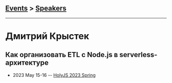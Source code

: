 ## [Events](../README.md) > [Speakers](../speakers.md)
---

# Дмитрий Крыстек

## Как организовать ETL с Node.js в serverless-архитектуре
- 2023 May 15-16 -- [HolyJS 2023 Spring](https://www.youtube.com/watch?v=2HPkHZvHrRo)    
